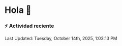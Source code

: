 # Hola 👋 

### :zap: Actividad reciente

<!--RECENT_ACTIVITY:start-->
<!--RECENT_ACTIVITY:end-->


<!--RECENT_ACTIVITY:last_update-->
Last Updated: Tuesday, October 14th, 2025, 1:03:13 PM
<!--RECENT_ACTIVITY:last_update_end-->
